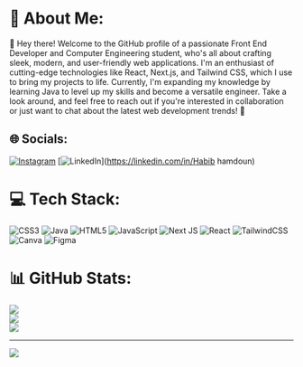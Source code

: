 # 💫 About Me:
👋 Hey there! Welcome to the GitHub profile of a passionate Front End Developer and Computer Engineering student, who's all about crafting sleek, modern, and user-friendly web applications. I'm an enthusiast of cutting-edge technologies like React, Next.js, and Tailwind CSS, which I use to bring my projects to life. Currently, I'm expanding my knowledge by learning Java to level up my skills and become a versatile engineer. Take a look around, and feel free to reach out if you're interested in collaboration or just want to chat about the latest web development trends! 🚀


## 🌐 Socials:
[![Instagram](https://img.shields.io/badge/Instagram-%23E4405F.svg?logo=Instagram&logoColor=white)](https://instagram.com/Habib_hamdoun) [![LinkedIn](https://img.shields.io/badge/LinkedIn-%230077B5.svg?logo=linkedin&logoColor=white)](https://linkedin.com/in/Habib hamdoun) 

# 💻 Tech Stack:
![CSS3](https://img.shields.io/badge/css3-%231572B6.svg?style=for-the-badge&logo=css3&logoColor=white) ![Java](https://img.shields.io/badge/java-%23ED8B00.svg?style=for-the-badge&logo=java&logoColor=white) ![HTML5](https://img.shields.io/badge/html5-%23E34F26.svg?style=for-the-badge&logo=html5&logoColor=white) ![JavaScript](https://img.shields.io/badge/javascript-%23323330.svg?style=for-the-badge&logo=javascript&logoColor=%23F7DF1E) ![Next JS](https://img.shields.io/badge/Next-black?style=for-the-badge&logo=next.js&logoColor=white) ![React](https://img.shields.io/badge/react-%2320232a.svg?style=for-the-badge&logo=react&logoColor=%2361DAFB) ![TailwindCSS](https://img.shields.io/badge/tailwindcss-%2338B2AC.svg?style=for-the-badge&logo=tailwind-css&logoColor=white) ![Canva](https://img.shields.io/badge/Canva-%2300C4CC.svg?style=for-the-badge&logo=Canva&logoColor=white) 	![Figma](https://img.shields.io/badge/figma-%23F24E1E.svg?style=for-the-badge&logo=figma&logoColor=white)
# 📊 GitHub Stats:
![](https://github-readme-stats.vercel.app/api?username=habibhamdoun&theme=dark&hide_border=false&include_all_commits=true&count_private=true)<br/>
![](https://github-readme-streak-stats.herokuapp.com/?user=habibhamdoun&theme=dark&hide_border=false)<br/>
![](https://github-readme-stats.vercel.app/api/top-langs/?username=habibhamdoun&theme=dark&hide_border=false&include_all_commits=true&count_private=true&layout=compact)

---
[![](https://visitcount.itsvg.in/api?id=habibhamdoun&icon=0&color=0)](https://visitcount.itsvg.in)

<!-- Proudly created with GPRM ( https://gprm.itsvg.in ) -->
